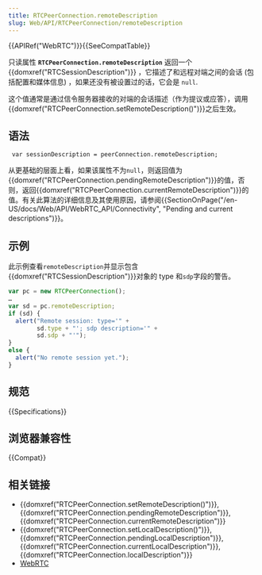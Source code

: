 ```yaml
---
title: RTCPeerConnection.remoteDescription
slug: Web/API/RTCPeerConnection/remoteDescription
---
```

{{APIRef("WebRTC")}}{{SeeCompatTable}}

只读属性 **`RTCPeerConnection.remoteDescription`** 返回一个 {{domxref("RTCSessionDescription")}} ，它描述了和远程对端之间的会话 (包括配置和媒体信息) ，如果还没有被设置过的话，它会是 `null`.

这个值通常是通过信令服务器接收的对端的会话描述（作为提议或应答），调用{{domxref("RTCPeerConnection.setRemoteDescription()")}}之后生效。

## 语法

```plain
 var sessionDescription = peerConnection.remoteDescription;
```

从更基础的层面上看，如果该属性不为`null`，则返回值为{{domxref("RTCPeerConnection.pendingRemoteDescription")}}的值，否则，返回{{domxref("RTCPeerConnection.currentRemoteDescription")}}的值。有关此算法的详细信息及其使用原因，请参阅{{SectionOnPage("/en-US/docs/Web/API/WebRTC_API/Connectivity", "Pending and current descriptions")}}。

## 示例

此示例查看`remoteDescription`并显示包含{{domxref("RTCSessionDescription")}}对象的 type 和`sdp`字段的警告。

```js
var pc = new RTCPeerConnection();
…
var sd = pc.remoteDescription;
if (sd) {
  alert("Remote session: type='" +
        sd.type + "'; sdp description='" +
        sd.sdp + "'");
}
else {
  alert("No remote session yet.");
}
```

## 规范

{{Specifications}}

## 浏览器兼容性

{{Compat}}

## 相关链接

- {{domxref("RTCPeerConnection.setRemoteDescription()")}}, {{domxref("RTCPeerConnection.pendingRemoteDescription")}}, {{domxref("RTCPeerConnection.currentRemoteDescription")}}
- {{domxref("RTCPeerConnection.setLocalDescription()")}}, {{domxref("RTCPeerConnection.pendingLocalDescription")}}, {{domxref("RTCPeerConnection.currentLocalDescription")}}, {{domxref("RTCPeerConnection.localDescription")}}
- [WebRTC](/zh-CN/docs/Web/Guide/API/WebRTC)
